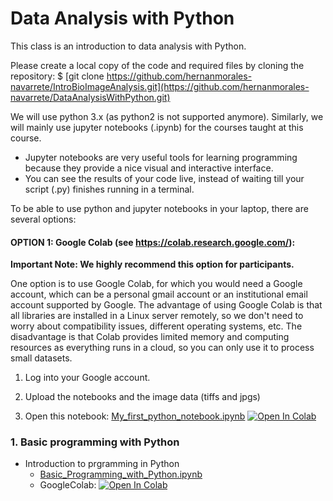 # Data Analysis with Python


This class is an introduction to data analysis with Python.

Please create a local copy of the code and required files by cloning the repository:
$ [git clone https://github.com/hernanmorales-navarrete/IntroBioImageAnalysis.git](https://github.com/hernanmorales-navarrete/DataAnalysisWithPython.git)

We will use python 3.x (as python2 is not supported anymore). Similarly, we will mainly use jupyter notebooks (.ipynb) for the courses taught at this course.

- Jupyter notebooks are very useful tools for learning programming because they provide a nice visual and interactive interface.
- You can see the results of your code live, instead of waiting till your script (.py) finishes running in a terminal.


To be able to use python and jupyter notebooks in your laptop, there are several options:

#### OPTION 1: Google Colab (see https://colab.research.google.com/):

**Important Note: We highly recommend this option for participants.**

One option is to use Google Colab, for which you would need a Google account, which can be a personal gmail account or an institutional email account supported by Google. The advantage of using Google Colab is that all libraries are installed in a Linux server remotely, so we don't need to worry about compatibility issues, different operating systems, etc. The disadvantage is that Colab provides limited memory and computing resources as everything runs in a cloud, so you can only use it to process small datasets.


1. Log into your Google account.

2. Upload the notebooks and the image data (tiffs and jpgs)

3. Open this notebook: [My_first_python_notebook.ipynb](https://github.com/hernanmorales-navarrete/DataAnalysisWithPython/blob/main/My_first_python_notebook.ipynb) [![Open In Colab](https://colab.research.google.com/assets/colab-badge.svg)]([https://colab.research.google.com/github//hernanmorales-navarrete/IntroBioImageAnalysis/blob/main/My_first_python_notebook.ipynb](https://colab.research.google.com/github/hernanmorales-navarrete/DataAnalysisWithPython/blob/main/My_first_python_notebook.ipynb))

### 1. Basic programming with Python
- Introduction to prgramming in Python
	* [Basic_Programming_with_Python.ipynb](Basic_Programming_with_Python.ipynb)
	* GoogleColab:
 		[![Open In Colab](https://colab.research.google.com/assets/colab-badge.svg)](https://colab.research.google.com/github/hernanmorales-navarrete/DataAnalysisWithPython/blob/main/Basic_Programming_with_Python.ipynb)

